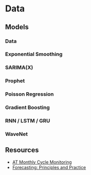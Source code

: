# Data

## Models

### Data

### Exponential Smoothing

### SARIMA(X)

### Prophet

### Poisson Regression

### Gradient Boosting

### RNN / LSTM / GRU

### WaveNet

## Resources

- [AT Monthly Cycle Monitoring](https://at.govt.nz/cycling-walking/research-monitoring/monthly-cycle-monitoring)
- [Forecasting: Principles and Practice](https://otexts.com/fpp3/)
